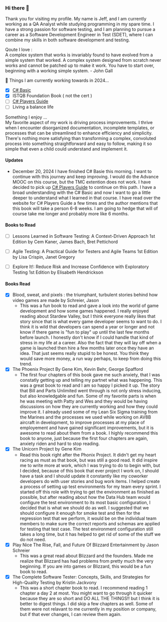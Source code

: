 ### Hi there 👋
Thank you for visiting my profile. My name is Jeff, and I am currently working as a QA Analyst while studying programming in my spare time. I have a strong passion for software testing, and I am planning to pursue a career as a Software Development Engineer in Test (SDET), where I can combine my skills in both software development and testing.

Qoute I love : </br>
A complex system that works is invariably found to have evolved from a simple system that worked. A complex system designed from scratch never works and cannot be patched up to make it work. You have to start over, beginning with a working simple system. - John Gall

🌱 Things I am currently working towards in 2024... </br>
- [x] [C# Basic](https://centria.github.io/basic-csharp/) </br>
- [x] ISTQB Foundation Book ( not the cert ) </br>
- [ ] [C# Players Guide](https://csharpplayersguide.com/) </br>
- [ ] Living a balance life</br>

Something I enjoy ... </br>
My favorite aspect of my work is driving process improvements. I thrive when I encounter disorganized documentation, incomplete templates, or processes that can be streamlined to enhance efficiency and simplicity. There's nothing more satisfying than transforming a complex, convoluted process into something straightforward and easy to follow, making it so simple that even a child could understand and implement it.

#### Updates
- December 20, 2024 I have finished C# Basie this morning. I want to continue with this journey and keep improving. I would do the Advance MOOC on this course, but the TMC extention does not work. I have decided to pick up [C# Players Guide](https://csharpplayersguide.com/) to continue on this path. I have a broad understanding with the C# Basic and now I want to go a little deeper to understand what I learned in that course. I have read over the website for C# Players Guide a few times and the author mentions that this book will take a person 6-8 weeks. I am going to hedge that will of course take me longer and probably more like 6 months.


#### Books to Read
- [ ] Lessons Learned in Software Testing: A Context-Driven Approach 1st Edition by Cem Kaner, James Bach, Bret Pettichord
- [ ] Agile Testing: A Practical Guide for Testers and Agile Teams 1st Edition by Lisa Crispin, Janet Gregory
- [ ] Explore It!: Reduce Risk and Increase Confidence with Exploratory Testing 1st Edition by Elisabeth Hendrickson


#### Books Read
- [X] Blood, sweat, and pixels : the triumphant, turbulent stories behind how video games are made by Schreier, Jason
  - This was a fun book to read and gave a look into the world of game development and how some games happened. I really enjoyed reading about Stardew Valley, but I think everyone really likes that story since that is what every game developer seems to want to do. I think it is wild that developers can spend a year or longer and not know if there game is "fun to play" up until the last few months before launch. I honestly don't know if I could handle that kind of stress in my life at a career. Also the fact that they will lay off when a game is launched then hire a few months later once they have an idea. That just seems really stupid to be honest. You think they would save more money, a run way perhaps, to keep from doing this trend.
- [X] The Phoenix Project By Gene Kim, Kevin Behr, George Spafford
  - The first four chapters of this book gave me such anxiety, that I was constatly getting up and telling my partnet what was happening. This was a great book to read and I am so happy I picked it up. The story that Bill and Parts Unlimited went through is not only stress inducing, but also knowledgable and fun. Some of my favorite parts is when he was meeting with Patty and Wes and they would be having discussions on how they are currently working and how they could improve it. I already used some of my Lean Six Sigma training from the Marines and the processes we used while working on AV8B aircraft in development, to improve processes at my place of employement and have gained significant improvements, but it is awesome to read about them from a book. I highly recommend this book to anyone, just because the first four chapters are again, anxiety riden and hard to stop reading.
- [X] The Unicorn Project by Gene Kim
  - Read this book right after the Phonix Project. It didn't get my heart racing as must as that book, but was still a good read. It did inspire me to write more at work, which I was trying to do to begin with, but I decided, because of this book that ever project I work on, I should have a task and I should update it constantly like my coworker developers do with user stories and bug work items. I helped create a process of setting up test environments for my team every sprint. I started off this role with trying to get the environment as finished as possible, but after reading about how the Data Hub team would configure the test environment to its most basic configuration, I decided that is what we should do as well. I suggested that we should configure it enough for smoke test and then for the regression test that we perform, it would be on the individual team members to make sure the correct reports and schemas are applied for testing that test case. The test environment configuration still takes a long time, but it has helped to get rid of some of the stuff we do not need.
- [X] Play Nice The Rise, Fall, and Future Of Blizzard Entertainment by Jason Schreier
  - This was a great read about Blizzard and the founders. Made me realize that Blizzard has had problems from pretty much the very beginning. If you are into games or Blizzard, this would be a fun book to read.
- [X] The Complete Software Tester: Concepts, Skills, and Strategies for High-Quality Testing by Kristin Jackvony
  - This was a short chapter book to read. I recommend reading 1 chapter a day 2 at most. You might want to go through it quicker because they are so short and DO ALL THE THINGS!! but I think it is better to digest things. I did skip a few chapters as well. Some of them were not relavant to me currently in my position or company, but if that ever changes, I can review them again.


<!--
**jeffsnff/jeffsnff** is a ✨ _special_ ✨ repository because its `README.md` (this file) appears on your GitHub profile.

Here are some ideas to get you started:

- 🔭 I’m currently working on ...
- 👯 I’m looking to collaborate on ...
- 🤔 I’m looking for help with ...
- 💬 Ask me about ...
- 📫 How to reach me: ...
- 😄 Pronouns: ...
- ⚡ Fun fact: ...
-->

